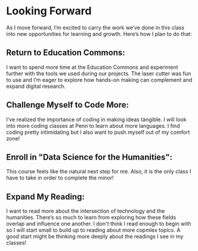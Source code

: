 # Looking Forward
As I move forward, I’m excited to carry the work we’ve done in this class into new opportunities for learning and growth. Here’s how I plan to do that:

## Return to Education Commons: 
I want to spend more time at the Education Commons and experiment further with the tools we used during our projects. The laser cutter was fun to use and I’m eager to explore how hands-on making can complement and expand digital research.

## Challenge Myself to Code More: 
I’ve realized the importance of coding in making ideas tangible. I will look into more coding classes at Penn to learn about more languages. I find coding pretty intimidating but I also want to push myself out of my comfort zone!

## Enroll in "Data Science for the Humanities": 
This course feels like the natural next step for me. Also, it is the only class I have to take in order to complete the minor!

## Expand My Reading: 
I want to read more about the intersection of technology and the humanities. There’s so much to learn from exploring how these fields overlap and influence one another. I don't think I read enough to begin with so I will start small to build up to reading about more copmlex topics. A good start might be thinking more deeply about the readings I see in my classes!
